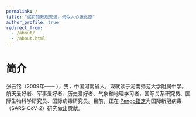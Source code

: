 ```yaml
---
permalink: /
title: "试将物理观天道，何似人心造化原"
author_profile: true
redirect_from: 
  - /about/
  - /about.html
---
```


# 简介
张云铭（2009年—— ），男，中国河南省人，现就读于河南师范大学附属中学。航天爱好者、军事爱好者、历史爱好者、气象和地理学习者，国际关系研究员、国际生物科学研究员、国际病毒研究员。目前，正在 [Pango指定](https://github.com/cov-lineages/pango-designation)为国际新冠病毒（SARS-CoV-2）研究做出贡献。
